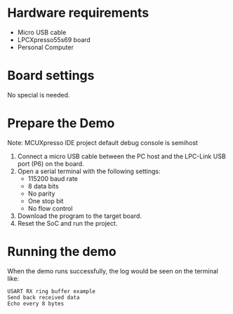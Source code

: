 Hardware requirements
===================
- Micro USB cable
- LPCXpresso55s69 board
- Personal Computer

Board settings
============
No special is needed.

Prepare the Demo
===============
Note: MCUXpresso IDE project default debug console is semihost
1.  Connect a micro USB cable between the PC host and the LPC-Link USB port (P6) on the board.
2.  Open a serial terminal with the following settings:
    - 115200 baud rate
    - 8 data bits
    - No parity
    - One stop bit
    - No flow control
3.  Download the program to the target board.
4.  Reset the SoC and run the project.

Running the demo
===============
When the demo runs successfully, the log would be seen on the terminal like:

~~~~~~~~~~~~~~~~~~~~~~~~~~~~~~
USART RX ring buffer example
Send back received data
Echo every 8 bytes
~~~~~~~~~~~~~~~~~~~~~~~~~~~~~~
